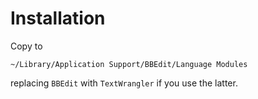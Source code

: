 # Installation

Copy to 

```
~/Library/Application Support/BBEdit/Language Modules
```

replacing `BBEdit` with `TextWrangler` if you use the latter.
